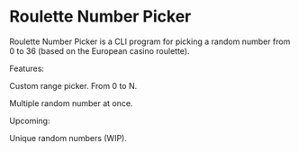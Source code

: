 # **Roulette Number Picker**

Roulette Number Picker is a CLI program for picking a random number from 0 to 36 (based on the European casino roulette).

Features:

Custom range picker. From 0 to N.

Multiple random number at once.


Upcoming:

Unique random numbers (WIP).
